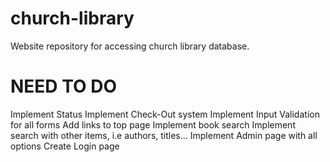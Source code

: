 # church-library
Website repository for accessing church library database.

NEED TO DO
===============

Implement Status
Implement Check-Out system
Implement Input Validation for all forms
Add links to top page
Implement book search
Implement search with other items, i.e authors, titles...
Implement Admin page with all options
Create Login page
